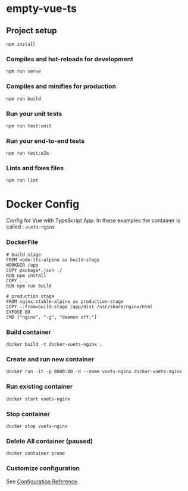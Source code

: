 # empty-vue-ts

## Project setup
```
npm install
```

### Compiles and hot-reloads for development
```
npm run serve
```

### Compiles and minifies for production
```
npm run build
```

### Run your unit tests
```
npm run test:unit
```

### Run your end-to-end tests
```
npm run test:e2e
```

### Lints and fixes files
```
npm run lint
```

# Docker Config
Config for Vue with TypeScript App.
In these examples the container is called : ```vuets-nginx```

### DockerFile
```
# build stage
FROM node:lts-alpine as build-stage
WORKDIR /app
COPY package*.json ./
RUN npm install
COPY . .
RUN npm run build

# production stage
FROM nginx:stable-alpine as production-stage
COPY --from=build-stage /app/dist /usr/share/nginx/html
EXPOSE 80
CMD ["nginx", "-g", "daemon off;"]
```

### Build container
```
docker build -t docker-vuets-nginx .
```

### Create and run new container
```
docker run -it -p 8080:80 -d --name vuets-nginx docker-vuets-nginx
```

### Run existing container
```
docker start vuets-nginx
```

### Stop container
```
docker stop vuets-nginx
```

### Delete All container (paused)
```
docker container prune
```

### Customize configuration
See [Configuration Reference](https://cli.vuejs.org/config/).
